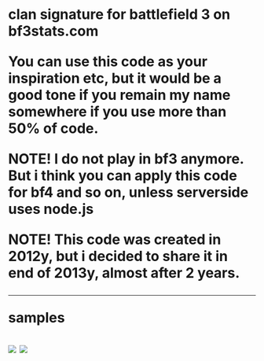 </h1><h1>clan signature for battlefield 3 on bf3stats.com


You can use this code as your inspiration etc, but it would be a good tone if you remain my name somewhere if you use more than 50% of code.


NOTE! I do not play in bf3 anymore. But i think you can apply this code for bf4 and so on, unless serverside uses node.js

NOTE! This code was created in 2012y, but i decided to share it in end of 2013y, almost after 2 years.
____

samples

<img src="https://raw.github.com/yurii-github/bf3stats-dr/master/source/Yurii-Claw(black).png" />

<img src="https://raw.github.com/yurii-github/bf3stats-dr/master/source/Yurii-Claw(red).png" />
